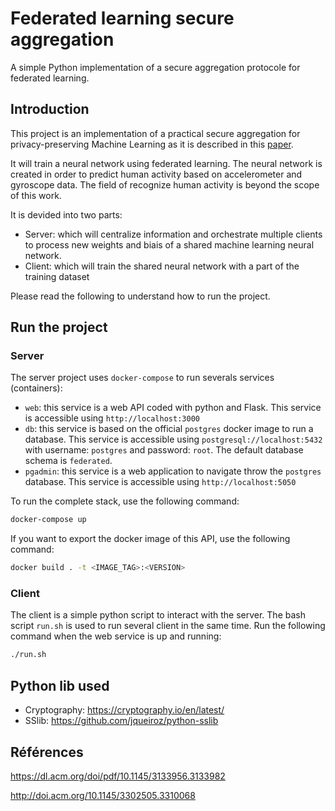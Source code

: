 # Federated learning secure aggregation

A simple Python implementation of a secure aggregation protocole for federated learning.

## Introduction

This project is an implementation of a practical secure aggregation for privacy-preserving Machine Learning as it is described in this [paper](https://dl.acm.org/doi/pdf/10.1145/3133956.3133982?download=true).

It will train a neural network using federated learning. The neural network is created in order to predict human activity based on accelerometer and gyroscope data. The field of recognize human activity is beyond the scope of this work.

It is devided into two parts:

- Server: which will centralize information and orchestrate multiple clients to process new weights and biais of a shared machine learning neural network.
- Client: which will train the shared neural network with a part of the training dataset

Please read the following to understand how to run the project.

## Run the project

### Server

The server project uses `docker-compose` to run severals services (containers):

- `web`: this service is a web API coded with python and Flask. This service is accessible using `http://localhost:3000`
- `db`: this service is based on the official `postgres` docker image to run a database. This service is accessible using `postgresql://localhost:5432` with username: `postgres` and password: `root`. The default database schema is `federated`. 
- `pgadmin`: this service is a web application to navigate throw the `postgres` database. This service is accessible using `http://localhost:5050`

To run the complete stack, use the following command:
```bash
docker-compose up
```

If you want to export the docker image of this API, use the following command:
```bash
docker build . -t <IMAGE_TAG>:<VERSION>
```

### Client

The client is a simple python script to interact with the server.
The bash script `run.sh` is used to run several client in the same time. Run the following command when the web service is up and running:
```bash
./run.sh
```

## Python lib used

- Cryptography: https://cryptography.io/en/latest/
- SSlib: https://github.com/jqueiroz/python-sslib

## Références

https://dl.acm.org/doi/pdf/10.1145/3133956.3133982

http://doi.acm.org/10.1145/3302505.3310068
